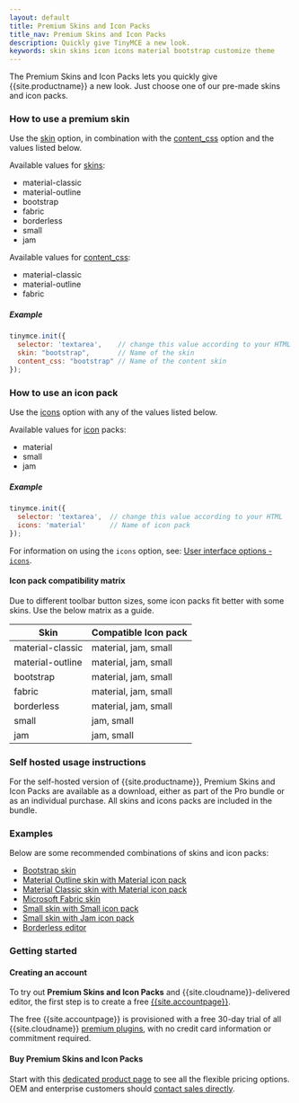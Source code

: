 ```yaml
---
layout: default
title: Premium Skins and Icon Packs
title_nav: Premium Skins and Icon Packs
description: Quickly give TinyMCE a new look.
keywords: skin skins icon icons material bootstrap customize theme
---
```


The Premium Skins and Icon Packs lets you quickly give {{site.productname}} a new look. Just choose one of our pre-made skins and icon packs.

### How to use a premium skin

Use the [skin]({{site.baseurl}}/configure/editor-appearance/#skin) option, in combination with the [content_css]({{site.baseurl}}/configure/content-appearance/#content_css) option and the values listed below.

Available values for [skins]({{site.baseurl}}/configure/editor-appearance/#skin):

- material-classic
- material-outline
- bootstrap
- fabric
- borderless
- small
- jam

Available values for [content_css]({{site.baseurl}}/configure/content-appearance/#content_css):

- material-classic
- material-outline
- fabric

##### Example

```js
tinymce.init({
  selector: 'textarea',    // change this value according to your HTML
  skin: "bootstrap",       // Name of the skin
  content_css: "bootstrap" // Name of the content skin
});
```

### How to use an icon pack

Use the [icons]({{site.baseurl}}/configure/editor-appearance/#icons) option with any of the values listed below.

Available values for [icon]({{site.baseurl}}/configure/editor-appearance/#icons) packs:

- material
- small
- jam

##### Example

```js
tinymce.init({
  selector: 'textarea',  // change this value according to your HTML
  icons: 'material'      // Name of icon pack
});
```

For information on using the `icons` option, see: [User interface options - `icons`]({{site.baseurl}}/configure/editor-appearance/#icons).

#### Icon pack compatibility matrix

Due to different toolbar button sizes, some icon packs fit better with some skins. Use the below matrix as a guide.

| Skin | Compatible Icon pack |
| --- | --- |
| material-classic | material, jam, small |
| material-outline | material, jam, small |
| bootstrap | material, jam, small |
| fabric | material, jam, small |
| borderless | material, jam, small |
| small | jam, small |
| jam | jam, small |

### Self hosted usage instructions

For the self-hosted version of {{site.productname}}, Premium Skins and Icon Packs are available as a download, either as part of the Pro bundle or as an individual purchase. All skins and icons packs are included in the bundle.

### Examples

Below are some recommended combinations of skins and icon packs:

* [Bootstrap skin]({{site.baseurl}}/enterprise/premium-skins-and-icon-packs/bootstrap-demo/)
* [Material Outline skin with Material icon pack]({{site.baseurl}}/enterprise/premium-skins-and-icon-packs/material-classic-demo/)
* [Material Classic skin with Material icon pack]({{site.baseurl}}/enterprise/premium-skins-and-icon-packs/material-outline-demo/)
* [Microsoft Fabric skin]({{site.baseurl}}/enterprise/premium-skins-and-icon-packs/fabric-demo/)
* [Small skin with Small icon pack]({{site.baseurl}}/enterprise/premium-skins-and-icon-packs/small-demo/)
* [Small skin with Jam icon pack]({{site.baseurl}}/enterprise/premium-skins-and-icon-packs/jam-demo/)
* [Borderless editor]({{site.baseurl}}/enterprise/premium-skins-and-icon-packs/borderless-demo/)

### Getting started

#### Creating an account

To try out **Premium Skins and Icon Packs** and {{site.cloudname}}-delivered editor, the first step is to create a free [{{site.accountpage}}](https://www.tiny.cloud/download/).

The free {{site.accountpage}} is provisioned with a free 30-day trial of all {{site.cloudname}} [premium plugins](https://apps.tiny.cloud/product-category/tiny-cloud-extensions/), with no credit card information or commitment required.

#### Buy Premium Skins and Icon Packs

Start with this [dedicated product page](https://apps.tiny.cloud/products/skins-and-icon-packs/) to see all the flexible pricing options. OEM and enterprise customers should [contact sales directly](https://www.tiny.cloud/contact/).
